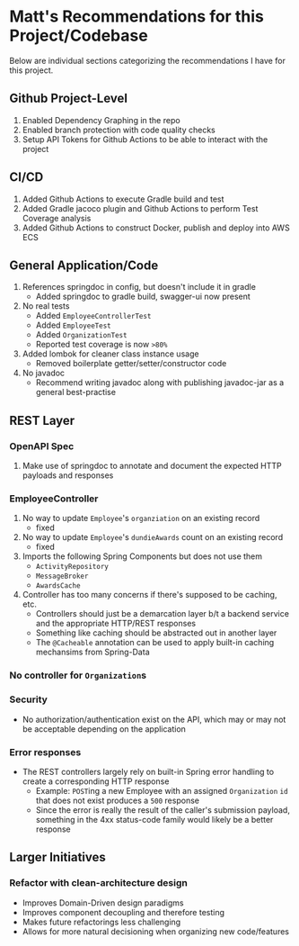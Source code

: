 # Matt's Recommendations for this Project/Codebase

Below are individual sections categorizing the recommendations I have for this project.

## Github Project-Level
1. Enabled Dependency Graphing in the repo
2. Enabled branch protection with code quality checks
3. Setup API Tokens for Github Actions to be able to interact with the project

## CI/CD
1. Added Github Actions to execute Gradle build and test
2. Added Gradle jacoco plugin and Github Actions to perform Test Coverage analysis
3. Added Github Actions to construct Docker, publish and deploy into AWS ECS

## General Application/Code
1. References springdoc in config, but doesn't include it in gradle
    - Added springdoc to gradle build, swagger-ui now present
3. No real tests
    - Added `EmployeeControllerTest`
    - Added `EmployeeTest`
    - Added `OrganizationTest`
    - Reported test coverage is now `>80%`
4. Added lombok for cleaner class instance usage
    - Removed boilerplate getter/setter/constructor code
5. No javadoc
    - Recommend writing javadoc along with publishing javadoc-jar as a general best-practise

## REST Layer

### OpenAPI Spec
1. Make use of springdoc to annotate and document the expected HTTP payloads and responses

### EmployeeController
1. No way to update `Employee`'s `organziation` on an existing record
    - fixed
2. No way to update `Employee`'s `dundieAwards` count on an existing record
    - fixed
3. Imports the following Spring Components but does not use them
    - `ActivityRepository`
    - `MessageBroker`
    - `AwardsCache`
4. Controller has too many concerns if there's supposed to be caching, etc.
    - Controllers should just be a demarcation layer b/t a backend service and the appropriate HTTP/REST responses
    - Something like caching should be abstracted out in another layer
    - The `@Cacheable` annotation can be used to apply built-in caching mechansims from Spring-Data

### No controller for `Organization`s

### Security
- No authorization/authentication exist on the API, which may or may not be acceptable depending on the application

### Error responses

- The REST controllers largely rely on built-in Spring error handling to create a corresponding HTTP response
    - Example: `POST`ing a new Employee with an assigned `Organization` `id` that does not exist produces a `500` response
    - Since the error is really the result of the caller's submission payload, something in the 4xx status-code family would likely be a better response

## Larger Initiatives
### Refactor with clean-architecture design
- Improves Domain-Driven design paradigms
- Improves component decoupling and therefore testing
- Makes future refactorings less challenging
- Allows for more natural decisioning when organizing new code/features